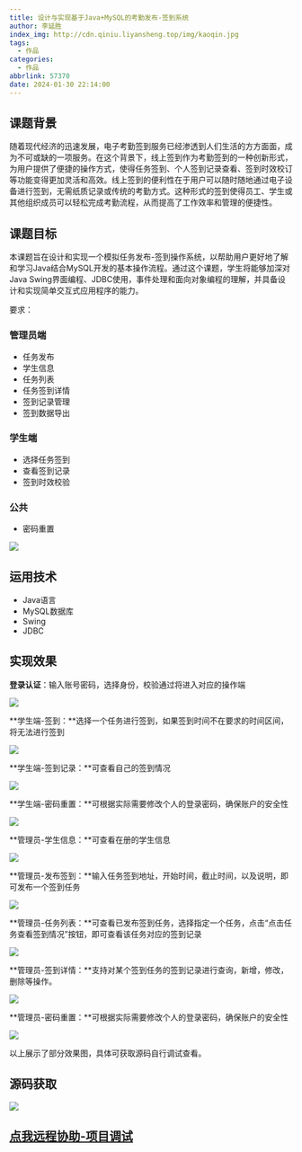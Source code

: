 ```yaml
---
title: 设计与实现基于Java+MySQL的考勤发布-签到系统
author: 李延胜
index_img: http://cdn.qiniu.liyansheng.top/img/kaoqin.jpg
tags:
  - 作品
categories:
  - 作品
abbrlink: 57370
date: 2024-01-30 22:14:00
---
```

## 课题背景

随着现代经济的迅速发展，电子考勤签到服务已经渗透到人们生活的方方面面，成为不可或缺的一项服务。在这个背景下，线上签到作为考勤签到的一种创新形式，为用户提供了便捷的操作方式，使得任务签到、个人签到记录查看、签到时效校订等功能变得更加灵活和高效。线上签到的便利性在于用户可以随时随地通过电子设备进行签到，无需纸质记录或传统的考勤方式。这种形式的签到使得员工、学生或其他组织成员可以轻松完成考勤流程，从而提高了工作效率和管理的便捷性。

## 课题目标

本课题旨在设计和实现一个模拟任务发布-签到操作系统，以帮助用户更好地了解和学习Java结合MySQL开发的基本操作流程。通过这个课题，学生将能够加深对Java Swing界面编程、JDBC使用，事件处理和面向对象编程的理解，并具备设计和实现简单交互式应用程序的能力。

要求：

### 管理员端

- 任务发布
- 学生信息
- 任务列表
- 任务签到详情
- 签到记录管理
- 签到数据导出

### 学生端

- 选择任务签到
- 查看签到记录
- 签到时效校验

### 公共

- 密码重置

![](http://cdn.qiniu.liyansheng.top/typora/ad.jpg)

## 运用技术

- Java语言
- MySQL数据库
- Swing
- JDBC

## 实现效果

**登录认证**：输入账号密码，选择身份，校验通过将进入对应的操作端

![](http://cdn.qiniu.liyansheng.top/typora/image-20240127222845733.png)

**学生端-签到：**选择一个任务进行签到，如果签到时间不在要求的时间区间，将无法进行签到

![](http://cdn.qiniu.liyansheng.top/typora/image-20240127222904437.png)

**学生端-签到记录：**可查看自己的签到情况

![](http://cdn.qiniu.liyansheng.top/typora/image-20240127222914135.png)

**学生端-密码重置：**可根据实际需要修改个人的登录密码，确保账户的安全性

![](http://cdn.qiniu.liyansheng.top/typora/image-20240127222919812.png)

**管理员-学生信息：**可查看在册的学生信息

![](http://cdn.qiniu.liyansheng.top/typora/image-20240127222941630.png)

**管理员-发布签到：**输入任务签到地址，开始时间，截止时间，以及说明，即可发布一个签到任务

![](http://cdn.qiniu.liyansheng.top/typora/image-20240127222948379.png)

**管理员-任务列表：**可查看已发布签到任务，选择指定一个任务，点击“点击任务查看签到情况”按钮，即可查看该任务对应的签到记录

![](http://cdn.qiniu.liyansheng.top/typora/image-20240127222954770.png)

**管理员-签到详情：**支持对某个签到任务的签到记录进行查询，新增，修改，删除等操作。

![](http://cdn.qiniu.liyansheng.top/typora/image-20240127223003750.png)

**管理员-密码重置：**可根据实际需要修改个人的登录密码，确保账户的安全性

![](http://cdn.qiniu.liyansheng.top/typora/image-20240127230121008.png)

以上展示了部分效果图，具体可获取源码自行调试查看。

## 源码获取

![](http://cdn.qiniu.liyansheng.top/typora/image-20240127230329955.png)



## [点我远程协助-项目调试](https://bbs.csdn.net/topics/615978314)